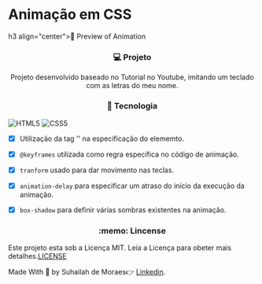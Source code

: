 <h1>Animação em CSS</h1>

h3 align="center">:movie_camera: Preview of Animation</h3>

<h3 align="center">💻 Projeto</h3>
<p align="center">Projeto desenvolvido baseado no Tutorial no Youtube, imitando um teclado com as letras do meu nome.</p>

<h3 align="center">🚀 Tecnologia</h3>

![HTML5](https://icongr.am/devicon/html5-original-wordmark.svg?size=29&color=currentColor) ![CSS5](https://icongr.am/devicon/css3-original-wordmark.svg?size=29&color=currentColor)

- [x] Utilização da tag '<span></span>' na especificação do elememto.
- [x] `@keyframes` utilizada como regra específica no código de animação.
- [x] `tranform` usado para dar movimento nas teclas.
- [x] `animation-delay` para especificar um atraso do início da execução da animação.
- [x] `box-shadow` para definir várias sombras existentes na animação.


<h3 align="center">:memo: Lincense</h3>

 Este projeto esta sob a Licença MIT. Leia a Licença para obeter mais detalhes.[LICENSE](https://github.com/SuhMoraes/AnimationCSS/blob/master/LICENSE)











Made With :blue_heart: by Suhailah de Moraes:point_right: [Linkedin](https://www.linkedin.com/in/suhailah-concei%C3%A7%C3%A3o-43069a150/).
